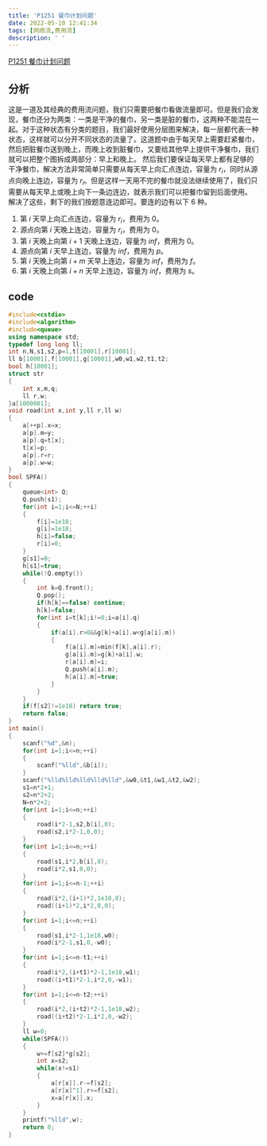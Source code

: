 ```yaml
---
title: 'P1251 餐巾计划问题'
date: 2022-05-10 12:41:34
tags: [网络流,费用流]
description: ' '
---
```


[P1251 餐巾计划问题](https://www.luogu.com.cn/problem/P1251)
## 分析
这是一道及其经典的费用流问题，我们只需要把餐巾看做流量即可。但是我们会发现，餐巾还分为两类：一类是干净的餐巾，另一类是脏的餐巾，这两种不能混在一起。对于这种状态有分类的题目，我们最好使用分层图来解决，每一层都代表一种状态，这样就可以分开不同状态的流量了。这道题中由于每天早上需要赶紧餐巾，然后把脏餐巾送到晚上，而晚上收到脏餐巾，又要给其他早上提供干净餐巾，我们就可以把整个图拆成两部分：早上和晚上。
然后我们要保证每天早上都有足够的干净餐巾，解决方法非常简单只需要从每天早上向汇点连边，容量为 $r_i$，同时从源点向晚上连边，容量为 $r_i$。但是这样一天用不完的餐巾就没法继续使用了，我们只需要从每天早上或晚上向下一条边连边，就表示我们可以把餐巾留到后面使用。
解决了这些，剩下的我们按题意连边即可。要连的边有以下 $6$ 种。
1. 第 $i$ 天早上向汇点连边，容量为 $r_i$，费用为 $0$。
2. 源点向第 $i$ 天晚上连边，容量为 $r_i$，费用为 $0$。
3. 第 $i$ 天晚上向第 $i+1$ 天晚上连边，容量为 $inf$，费用为 $0$。
4. 源点向第 $i$ 天早上连边，容量为 $inf$，费用为 $p$。
5. 第 $i$ 天晚上向第 $i+m$ 天早上连边，容量为 $inf$，费用为 $f$。
6. 第 $i$ 天晚上向第 $i+n$ 天早上连边，容量为 $inf$，费用为 $s$。
## code
```cpp
#include<cstdio>
#include<algorithm>
#include<queue>
using namespace std;
typedef long long ll;
int n,N,s1,s2,p=1,t[10001],r[10001];
ll b[10001],f[10001],g[10001],w0,w1,w2,t1,t2;
bool h[10001];
struct str
{
    int x,m,q;
    ll r,w;
}a[1000001];
void road(int x,int y,ll r,ll w)
{
    a[++p].x=x;
    a[p].m=y;
    a[p].q=t[x];
    t[x]=p;
    a[p].r=r;
    a[p].w=w;
}
bool SPFA()
{
    queue<int> Q;
    Q.push(s1);
    for(int i=1;i<=N;++i)
    {
        f[i]=1e18;
        g[i]=1e18;
        h[i]=false;
        r[i]=0;
    }
    g[s1]=0;
    h[s1]=true;
    while(!Q.empty())
    {
        int k=Q.front();
        Q.pop();
        if(h[k]==false) continue;
        h[k]=false;
        for(int i=t[k];i!=0;i=a[i].q)
        {
            if(a[i].r>0&&g[k]+a[i].w<g[a[i].m])
            {
                f[a[i].m]=min(f[k],a[i].r);
                g[a[i].m]=g[k]+a[i].w;
                r[a[i].m]=i;
                Q.push(a[i].m);
                h[a[i].m]=true;
            }
        }
    }
    if(f[s2]!=1e18) return true;
    return false;
}
int main()
{
    scanf("%d",&n);
    for(int i=1;i<=n;++i)
    {
        scanf("%lld",&b[i]);
    }
    scanf("%lld%lld%lld%lld%lld",&w0,&t1,&w1,&t2,&w2);
    s1=n*2+1;
    s2=n*2+2;
    N=n*2+2;
    for(int i=1;i<=n;++i)
    {
        road(i*2-1,s2,b[i],0);
        road(s2,i*2-1,0,0);
    }
    for(int i=1;i<=n;++i)
    {
        road(s1,i*2,b[i],0);
        road(i*2,s1,0,0);
    }
    for(int i=1;i<=n-1;++i)
    {
        road(i*2,(i+1)*2,1e18,0);
        road((i+1)*2,i*2,0,0);
    }
    for(int i=1;i<=n;++i)
    {
        road(s1,i*2-1,1e18,w0);
        road(i*2-1,s1,0,-w0);
    }
    for(int i=1;i<=n-t1;++i)
    {
        road(i*2,(i+t1)*2-1,1e18,w1);
        road((i+t1)*2-1,i*2,0,-w1);
    }
    for(int i=1;i<=n-t2;++i)
    {
        road(i*2,(i+t2)*2-1,1e18,w2);
        road((i+t2)*2-1,i*2,0,-w2);
    }
    ll w=0;
    while(SPFA())
    {
        w+=f[s2]*g[s2];
        int x=s2;
        while(x!=s1)
        {
            a[r[x]].r-=f[s2];
            a[r[x]^1].r+=f[s2];
            x=a[r[x]].x;
        }
    }
    printf("%lld",w);
    return 0;
}
```